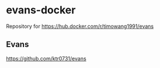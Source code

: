# evans-docker

Repository for https://hub.docker.com/r/timowang1991/evans

## Evans
https://github.com/ktr0731/evans

